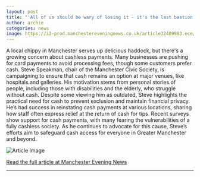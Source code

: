 ```yaml
---
layout: post
title: "'All of us should be wary of losing it - it's the last bastion of privacy'"
author: archie
categories: news
image: https://i2-prod.manchestereveningnews.co.uk/article32409983.ece/ALTERNATES/s1200/0_GLP_SAH_WK170879_21JPG.jpg
---
```

A local chippy in Manchester serves up delicious haddock, but there's a growing concern about cashless payments. Many businesses are pushing for card payments to avoid processing fees, though some customers prefer cash. Steve Speakman, chair of the Manchester Civic Society, is campaigning to ensure that cash remains an option at major venues, like hospitals and galleries. His motivation stems from personal stories of people, including those with disabilities and the elderly, who struggle without cash. Despite some viewing him as outdated, Steve highlights the practical need for cash to prevent exclusion and maintain financial privacy. He’s had success in reinstating cash payments at various locations, sharing how staff often express relief at the return of cash for tips. Recent surveys show support for cash payments, with many fearing the vulnerabilities of a fully cashless society. As he continues to advocate for this cause, Steve’s efforts aim to safeguard cash access for everyone in Greater Manchester and beyond.

![Article Image](https://i2-prod.manchestereveningnews.co.uk/article32409983.ece/ALTERNATES/s1200/0_GLP_SAH_WK170879_21JPG.jpg)

[Read the full article at Manchester Evening News](https://www.manchestereveningnews.co.uk/news/greater-manchester-news/all-should-wary-losing-its-32388022)

---
